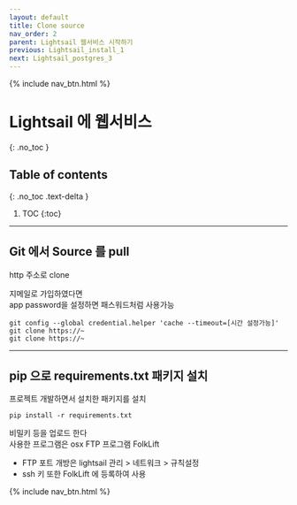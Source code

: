 ```yaml
---
layout: default
title: Clone source
nav_order: 2
parent: Lightsail 웹서비스 시작하기
previous: Lightsail_install_1
next: Lightsail_postgres_3
---
```


{% include nav_btn.html %}

# Lightsail 에 웹서비스
{: .no_toc }

## Table of contents
{: .no_toc .text-delta }

1. TOC
{:toc}

---



## Git 에서 Source 를 pull
<div class="code-example" markdown="1">

http 주소로 clone

지메일로 가입하였다면  
app password을 설정하면 패스워드처럼 사용가능

</div>

```
git config --global credential.helper 'cache --timeout=[시간 설정가능]'
git clone https://~
git clone https://~
```

---

## pip 으로 requirements.txt 패키지 설치
<div class="code-example" markdown="1">

프로젝트 개발하면서 설치한 패키지를 설치

</div>

```
pip install -r requirements.txt
```

<div class="code-example" markdown="1">

비밀키 등을 업로드 한다  
사용한 프로그램은 osx FTP 프로그램 FolkLift  

- FTP 포트 개방은 lightsail 관리 > 네트워크 > 규칙설정
- ssh 키 또한 FolkLift 에 등록하여 사용

</div>


{% include nav_btn.html %}